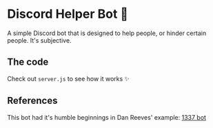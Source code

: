 # Discord Helper Bot 🤖

A simple Discord bot that is designed to help people, or hinder certain people. It's subjective.

## The code

Check out `server.js` to see how it works ✨

## References

This bot had it's humble beginnings in Dan Reeves' example: [1337 bot](https://glitch.com/edit/#!/discord-bot-example?path=README.md:1:0)